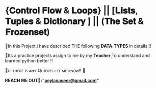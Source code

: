 #   {𝐂𝐨𝐧𝐭𝐫𝐨𝐥 𝐅𝐥𝐨𝐰 & 𝐋𝐨𝐨𝐩𝐬} || [𝐋𝐢𝐬𝐭𝐬, 𝐓𝐮𝐩𝐥𝐞𝐬 & 𝐃𝐢𝐜𝐭𝐢𝐨𝐧𝐚𝐫𝐲 ] || (𝐓𝐡𝐞 𝐒𝐞𝐭 & 𝐅𝐫𝐨𝐳𝐞𝐧𝐬𝐞𝐭)

🔺In this Project,i have described THE following **DATA-TYPES** in details !!

🔻Its a practice projects assign to me by my **Teacher**,To understand and learned python better !!

🔺ɪꜰ ᴛʜᴇʀᴇ ɪꜱ ᴀɴʏ Qᴜɪᴇʀᴇꜱ ʟᴇᴛ ᴍᴇ ᴋɴᴏᴡ!! 👾

**REACH ME OUT📧:"aeylanaseer@gmail.com"**
